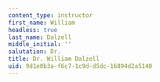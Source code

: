 ```yaml
---
content_type: instructor
first_name: William
headless: true
last_name: Dalzell
middle_initial: ''
salutation: Dr.
title: Dr. William Dalzell
uid: 9d1e0b3a-f6c7-1c9d-d5dc-16894d2a5140
---
```

